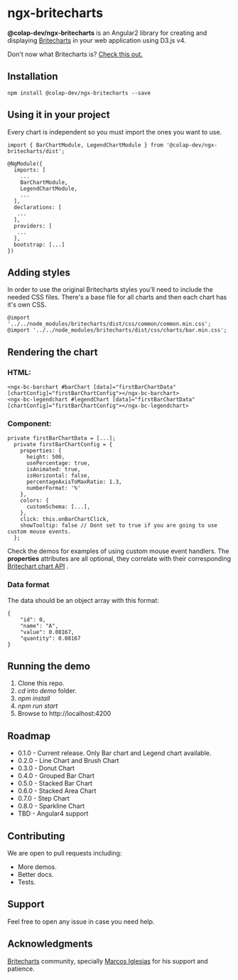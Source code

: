 # ngx-britecharts

**@colap-dev/ngx-britecharts** is an Angular2 library for creating and displaying [Britecharts](https://github.com/eventbrite/britecharts/) in your web application using D3.js v4.

Don't now what Britecharts is? [Check this out.](http://eventbrite.github.io/britecharts/)

## Installation
```
npm install @colap-dev/ngx-britecharts --save
```

## Using it in your project
Every chart is independent so you must import the ones you want to use.
```
import { BarChartModule, LegendChartModule } from '@colap-dev/ngx-britecharts/dist';

@NgModule({
  imports: [
    ...
    BarChartModule,
    LegendChartModule,
    ...
  ],
  declarations: [
   ...
  ],
  providers: [
   ...
  ],
  bootstrap: [...]
})
```

## Adding styles
In order to use the original Britecharts styles you'll need to include the needed CSS files.
There's a base file for all charts and then each chart has it's own CSS.
```
@import '../../node_modules/britecharts/dist/css/common/common.min.css';
@import '../../node_modules/britecharts/dist/css/charts/bar.min.css';
```

## Rendering the chart
### HTML:
```
<ngx-bc-barchart #barChart [data]="firstBarChartData" [chartConfig]="firstBarChartConfig"></ngx-bc-barchart>
<ngx-bc-legendchart #legendChart [data]="firstBarChartData" [chartConfig]="firstBarChartConfig"></ngx-bc-legendchart>
```

### Component:
```
private firstBarChartData = [...];
  private firstBarChartConfig = {
    properties: {
      height: 500,
      usePercentage: true,
      isAnimated: true,
      isHorizontal: false,
      percentageAxisToMaxRatio: 1.3,
      numberFormat: '%'
    },
    colors: {
      customSchema: [...],
    },
    click: this.onBarChartClick,
    showTooltip: false // Dont set to true if you are going to use custom mouse events.
  };
```
Check the demos for examples of using custom mouse event handlers.
The **properties** attributes are all optional, they correlate with their corresponding [Britechart chart API](http://eventbrite.github.io/britecharts/module-Bar.html) .

### Data format
The data should be an object array with this format:
```
{
	"id": 0,
	"name": "A",
	"value": 0.08167,
	"quantity": 0.08167
}
```

## Running the demo
 1. Clone this repo.
 2. *cd* into *demo* folder.
 3. *npm install*
 4. *npm run start*
 5. Browse to http://localhost:4200

## Roadmap
 - 0.1.0 - Current release. Only Bar chart and Legend chart available.
 - 0.2.0 - Line Chart and Brush Chart
 - 0.3.0 - Donut Chart
 - 0.4.0 - Grouped Bar Chart
 - 0.5.0 - Stacked Bar Chart
 - 0.6.0 - Stacked Area Chart
 - 0.7.0 - Step Chart
 - 0.8.0 - Sparkline Chart
 - TBD - Angular4 support

## Contributing
We are open to pull requests including:
 - More demos.
 - Better docs.
 - Tests.

## Support
Feel free to open any issue in case you need help.

## Acknowledgments
[Britecharts](https://github.com/eventbrite/britecharts/) community, specially [Marcos Iglesias](https://github.com/miglesiasEB) for his support and patience.

